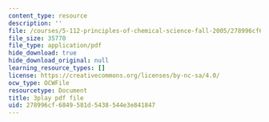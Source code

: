 ```yaml
---
content_type: resource
description: ''
file: /courses/5-112-principles-of-chemical-science-fall-2005/278996cf6849581d5438544e3e841847_MRJUxK-hhYw.pdf
file_size: 35770
file_type: application/pdf
hide_download: true
hide_download_original: null
learning_resource_types: []
license: https://creativecommons.org/licenses/by-nc-sa/4.0/
ocw_type: OCWFile
resourcetype: Document
title: 3play pdf file
uid: 278996cf-6849-581d-5438-544e3e841847
---
```

